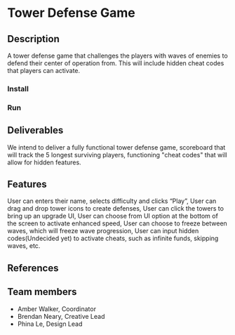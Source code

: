 # Tower Defense Game

## Description

A tower defense game that challenges the players with waves of enemies to defend their center of operation from.  This will include hidden cheat codes that players can activate.

### Install


### Run

## Deliverables

We intend to deliver a fully functional tower defense game,
scoreboard that will track the 5 longest surviving players,
functioning "cheat codes" that will allow for hidden features.

## Features 

User can enters their name, selects difficulty and clicks “Play”,
User can drag and drop tower icons to create defenses,
User can click the towers to bring up an upgrade UI,
User can choose from UI option at the bottom of the screen to activate enhanced speed,
User can choose to freeze between waves, which will freeze wave progression,
User can input hidden codes(Undecided yet) to activate cheats, such as infinite funds, skipping waves, etc.

## References


## Team members

* Amber Walker, Coordinator
* Brendan Neary, Creative Lead
* Phina Le, Design Lead
